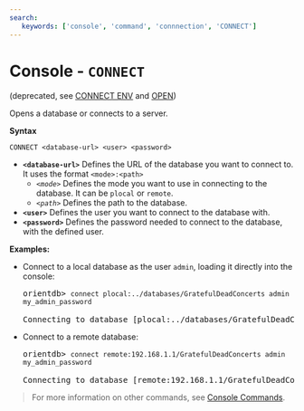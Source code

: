 ```yaml
---
search:
   keywords: ['console', 'command', 'connnection', 'CONNECT']
---
```


<!-- proofread 2015-01-07 SAM -->

# Console - `CONNECT`

(deprecated, see [CONNECT ENV](Console-Command-Connect-Env.md) and [OPEN](Console-Command-Open.md))

Opens a database or connects to a server.

**Syntax**

```
CONNECT <database-url> <user> <password>
```

- **`<database-url>`** Defines the URL of the database you want to connect to.  It uses the format `<mode>:<path>`
  - *`<mode>`* Defines the mode you want to use in connecting to the database.  It can be `plocal` or `remote`.
  - *`<path>`* Defines the path to the database.  
- **`<user>`** Defines the user you want to connect to the database with.
- **`<password>`** Defines the password needed to connect to the database, with the defined user.


**Examples:**

- Connect to a local database as the user `admin`, loading it directly into the console:

  <pre>
  orientdb> <code class="userinput lang-sql">connect plocal:../databases/GratefulDeadConcerts admin my_admin_password</code>

  Connecting to database [plocal:../databases/GratefulDeadConcerts]...OK
  </pre>

- Connect to a remote database:

  <pre>
  orientdb> <code class="lang-sql userinput">connect remote:192.168.1.1/GratefulDeadConcerts admin my_admin_password</code>

  Connecting to database [remote:192.168.1.1/GratefulDeadConcerts]...OK
  </pre>

>For more information on other commands, see [Console Commands](Console-Commands.md).
